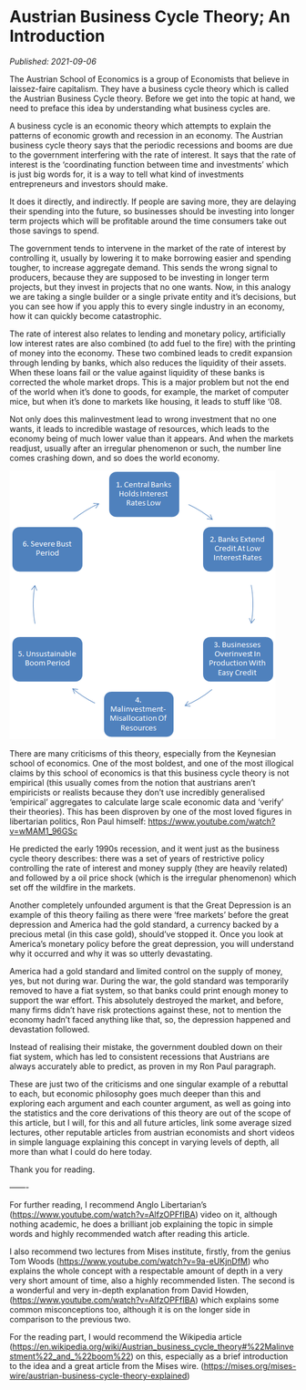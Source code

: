# Austrian Business Cycle Theory; An Introduction

*Published: 2021-09-06*

The Austrian School of Economics is a group of Economists that believe in laissez-faire capitalism. They have a business cycle theory which is called the Austrian Business Cycle theory. Before we get into the topic at hand, we need to preface this idea by understanding what business cycles are.

A business cycle is an economic theory which attempts to explain the patterns of economic growth and recession in an economy. The Austrian business cycle theory says that the periodic recessions and booms are due to the government interfering with the rate of interest. It says that the rate of interest is the ‘coordinating function between time and investments’ which is just big words for, it is a way to tell what kind of investments entrepreneurs and investors should make.

It does it directly, and indirectly. If people are saving more, they are delaying their spending into the future, so businesses should be investing into longer term projects which will be profitable around the time consumers take out those savings to spend. 

The government tends to intervene in the market of the rate of interest by controlling it, usually by lowering it to make borrowing easier and spending tougher, to increase aggregate demand. This sends the wrong signal to producers, because they are supposed to be investing in longer term projects, but they invest in projects that no one wants. Now, in this analogy we are taking a single builder or a single private entity and it’s decisions, but you can see how if you apply this to every single industry in an economy, how it can quickly become catastrophic. 

The rate of interest also relates to lending and monetary policy, artificially low interest rates are also combined (to add fuel to the fire) with the printing of money into the economy. These two combined leads to credit expansion through lending by banks, which also reduces the liquidity of their assets. When these loans fail or the value against liquidity of these banks is corrected the whole market drops. This is a major problem but not the end of the world when it’s done to goods, for example, the market of computer mice, but when it’s done to markets like housing, it leads to stuff like ‘08. 

Not only does this malinvestment lead to wrong investment that no one wants, it leads to incredible wastage of resources, which leads to the economy being of much lower value than it appears. And when the markets readjust, usually after an irregular phenomenon or such, the number line comes crashing down, and so does the world economy. 


![Austrian Business Cycle Theory Graph](../Assets/austrian_business_cycle_theory_graph.png "Austrian Business Cycle Theory")

There are many criticisms of this theory, especially from the Keynesian school of economics. One of the most boldest, and one of the most illogical claims by this school of economics is that this business cycle theory is not empirical (this usually comes from the notion that austrians aren’t empiricists or realists because they don’t use incredibly generalised ‘empirical’ aggregates to calculate large scale economic data  and ‘verify’ their theories). This has been disproven by one of the most loved figures in libertarian politics, Ron Paul himself: https://www.youtube.com/watch?v=wMAM1_96GSc

He predicted the early 1990s recession, and it went just as the business cycle theory describes: there was a set of years of restrictive policy controlling the rate of interest and money supply (they are heavily related) and followed by a oil price shock (which is the irregular phenomenon) which set off the wildfire in the markets. 

Another completely unfounded argument is that the Great Depression is an example of this theory failing as there were ‘free markets’ before the great depression and America had the gold standard, a currency backed by a precious metal (in this case gold), should’ve stopped it. Once you look at America’s monetary policy before the great depression, you will understand why it occurred and why it was so utterly devastating.

America had a gold standard and limited control on the supply of money, yes, but not during war. During the war, the gold standard was temporarily removed to have a fiat system, so that banks could print enough money to support the war effort. This absolutely destroyed the market, and before, many firms didn’t have risk protections against these, not to mention the economy hadn’t faced anything like that, so, the depression happened and devastation followed.

Instead of realising their mistake, the government doubled down on their fiat system, which has led to consistent recessions that Austrians are always accurately able to predict, as proven in my Ron Paul paragraph.

These are just two of the criticisms and one singular example of a rebuttal to each, but economic philosophy goes much deeper than this and exploring each argument and each counter argument, as well as going into the statistics and the core derivations of this theory are out of the scope of this article, but I will, for this and all future articles, link some average sized lectures, other reputable articles from austrian economists and short videos in simple language explaining this concept in varying levels of depth, all more than what I could do here today.

Thank you for reading.

——-

For further reading, I recommend Anglo Libertarian’s (https://www.youtube.com/watch?v=AlfzOPFfIBA) video on it, although nothing academic, he does a brilliant job explaining the topic in simple words and highly recommended watch after reading this article.

I also recommend two lectures from Mises institute, firstly, from the genius Tom Woods (https://www.youtube.com/watch?v=9a-eUKjnDfM) who explains the whole concept with a respectable amount of depth in a very very short amount of time, also a highly recommended listen. The second is a wonderful and very in-depth explanation from David Howden, (https://www.youtube.com/watch?v=AlfzOPFfIBA) which explains some common misconceptions too, although it is on the longer side in comparison to the previous two.

For the reading part, I would recommend the Wikipedia article (https://en.wikipedia.org/wiki/Austrian_business_cycle_theory#%22Malinvestment%22_and_%22boom%22) on this, especially as a brief introduction to the idea and a great article from the Mises wire. (https://mises.org/mises-wire/austrian-business-cycle-theory-explained)